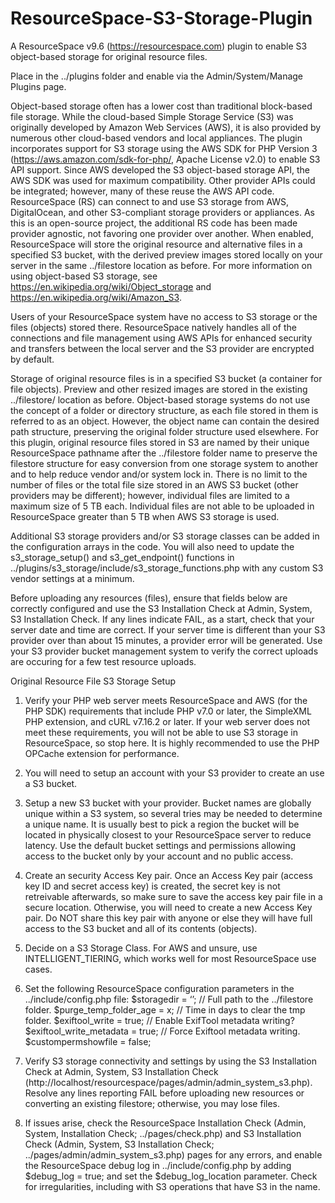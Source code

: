 # ResourceSpace-S3-Storage-Plugin
A ResourceSpace v9.6 (https://resourcespace.com) plugin to enable S3 object-based storage for original resource files.

Place in the ../plugins folder and enable via the Admin/System/Manage Plugins page.

Object-based storage often has a lower cost than traditional block-based file storage. While the cloud-based Simple Storage Service (S3) was originally developed by Amazon Web Services (AWS), it is also provided by numerous other cloud-based vendors and local appliances.  The plugin incorporates support for S3 storage using the AWS SDK for PHP Version 3 (https://aws.amazon.com/sdk-for-php/, Apache License v2.0) to enable S3 API support. Since AWS developed the S3 object-based storage API, the AWS SDK was used for maximum compatibility. Other provider APIs could be integrated; however, many of these reuse the AWS API code. ResourceSpace (RS) can connect to and use S3 storage from AWS, DigitalOcean, and other S3-compliant storage providers or appliances. As this is an open-source project, the additional RS code has been made
provider agnostic, not favoring one provider over another.  When enabled, ResourceSpace will store the original resource and alternative files in a specified S3 bucket, with the derived preview images stored locally on your server in the same ../filestore location as before. For more information on using object-based S3 storage, see https://en.wikipedia.org/wiki/Object_storage and https://en.wikipedia.org/wiki/Amazon_S3.

Users of your ResourceSpace system have no access to S3 storage or the files (objects) stored there. ResourceSpace natively handles all of the connections and file management using AWS APIs for enhanced security and transfers between the local server and the S3 provider are encrypted by default.

Storage of original resource files is in a specified S3 bucket (a container for file objects).  Preview and other resized images are stored in the existing ../filestore/ location as before.  Object-based storage systems do not use the concept of a folder or directory structure, as each file stored in them is referred to as an object.  However, the object name can contain the desired path structure, preserving the original folder structure used elsewhere. For this plugin, original resource files stored in S3 are named by their unique ResourceSpace pathname after the ../filestore folder name to preserve the filestore structure for easy conversion from one storage system to another and to help reduce vendor and/or system lock in.  There is no limit to the number of files or the total file size stored in an AWS S3 bucket (other providers
may be different); however, individual files are limited to a maximum size of 5 TB each. Individual files are not able to be uploaded in ResourceSpace greater than 5 TB when AWS S3 storage is used.

Additional S3 storage providers and/or S3 storage classes can be added in the configuration arrays in the code. You will also need to update the s3_storage_setup() and s3_get_endpoint() functions in ../plugins/s3_storage/include/s3_storage_functions.php with any custom S3 vendor settings at a minimum.

Before uploading any resources (files), ensure that fields below are correctly configured and use the S3 Installation Check at Admin, System, S3 Installation Check. If any lines indicate FAIL, as a start, check that your server date and time are correct. If your server time is different than your S3 provider over than about 15 minutes, a provider error will be generated. Use your S3 provider bucket management system to verify the correct uploads are occuring for a few test resource uploads. 

Original Resource File S3 Storage Setup

1. Verify your PHP web server meets ResourceSpace and AWS (for the PHP SDK) requirements that include PHP v7.0 or later, the SimpleXML PHP extension, and cURL v7.16.2 or later. If your web server does not meet these requirements, you will not be able to use S3 storage in ResourceSpace, so stop here. It is highly recommended to use the PHP OPCache extension for performance.

2. You will need to setup an account with your S3 provider to create an use a S3 bucket.  

3. Setup a new S3 bucket with your provider.  Bucket names are globally unique within a S3 system, so several tries may be needed to determine a unique name.  It is usually best to pick a region the bucket will be located in physically closest to your ResourceSpace server to reduce latency.  Use the default bucket settings and permissions allowing access to the bucket only by your account and no public access.

4. Create an security Access Key pair. Once an Access Key pair (access key ID and secret access key) is created, the secret key is not retreivable afterwards, so make sure to save the access key pair file in a secure location. Otherwise, you will need to create a new Access Key pair. Do NOT share this key pair with anyone or else they will have full access to the S3 bucket and all of its contents (objects).

5. Decide on a S3 Storage Class. For AWS and unsure, use INTELLIGENT_TIERING, which works well for most ResourceSpace use cases.

6. Set the following ResourceSpace configuration parameters in the ../include/config.php file:
  $storagedir = ‘’; // Full path to the ../filestore folder.
  $purge_temp_folder_age = x; // Time in days to clear the tmp folder.
  $exiftool_write = true; // Enable ExifTool metadata writing?
  $exiftool_write_metadata = true; // Force Exiftool metadata writing.
  $custompermshowfile = false;

7. Verify S3 storage connectivity and settings by using the S3 Installation Check at Admin, System, S3 Installation Check (http://localhost/resourcespace/pages/admin/admin_system_s3.php). Resolve any lines reporting FAIL before uploading new resources or converting an existing filestore; otherwise, you may lose files.

8. If issues arise, check the ResourceSpace Installation Check (Admin, System, Installation Check; ../pages/check.php) and S3 Installation Check (Admin, System, S3 Installation Check; ../pages/admin/admin_system_s3.php) pages for any errors, and enable the ResourceSpace debug log in ../include/config.php by adding $debug_log = true; and set the $debug_log_location parameter. Check for irregularities, including with S3 operations that have S3 in the name.
